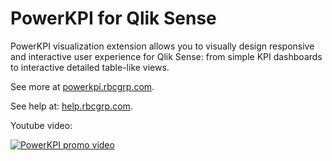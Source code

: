 # PowerKPI for Qlik Sense

PowerKPI visualization extension allows you to visually design responsive and interactive user experience for Qlik Sense: from simple KPI dashboards to interactive detailed table-like views.

See more at [powerkpi.rbcgrp.com](https://powerkpi.rbcgrp.com).

See help at: [help.rbcgrp.com](https://help.rbcgrp.com).

Youtube video:

[![PowerKPI promo video](https://img.youtube.com/vi/Ty3GUL3uzag/hqdefault.jpg)](https://youtu.be/Ty3GUL3uzag)
